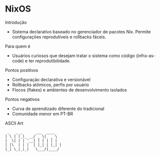 # NixOS

Introdução
- Sistema declarativo baseado no gerenciador de pacotes Nix. Permite configurações reprodutíveis e rollbacks fáceis.

Para quem é
- Usuários curiosos que desejam tratar o sistema como código (infra-as-code) e ter reprodutibilidade.

Pontos positivos
- Configuração declarativa e versionável
- Rollbacks atômicos, perfis por usuário
- Flocos (flakes) e ambientes de desenvolvimento isolados

Pontos negativos
- Curva de aprendizado diferente do tradicional
- Comunidade menor em PT-BR

ASCII Art
```
 _   _ _      ___  ____   
| \ | (_)_ __/ _ \|  _ \  
|  \| | | '__| | | | | | 
| |\  | | |  | |_| | |_| |
|_| \_|_|_|   \___/|____/ 
```

<!-- Screenshot da tela principal (NixOS):
	Coloque aqui um print do `configuration.nix` e do desktop após rebuild.
	Exemplo: ./screenshot-nixos.png -->